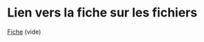 # Lien vers la fiche sur les fichiers
[Fiche](https://github.com/Tahorog/Cstorage/blob/main/_Fiches/14_Fichiers/Fiche.md) (vide)
